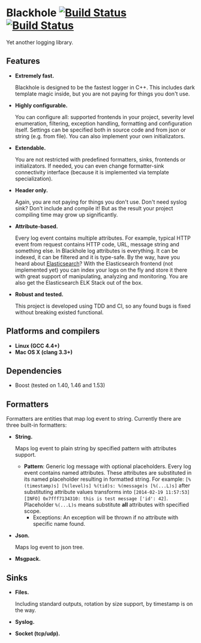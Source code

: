 # Blackhole [![Build Status](https://travis-ci.org/3Hren/blackhole.png?branch=master)](https://travis-ci.org/3Hren/blackhole) [![Build Status](https://drone.io/github.com/3Hren/blackhole/status.png)](https://drone.io/github.com/3Hren/blackhole/latest)

Yet another logging library.


## Features

 - **Extremely fast.**

   Blackhole is designed to be the fastest logger in C++.
   This includes dark template magic inside, but you are not paying for things you don't use.
   
 - **Highly configurable.**
   
   You can configure all: supported frontends in your project, severity level enumeration, filtering,
   exception handling, formatting and configuration itself.
   Settings can be specified both in source code and from json or string (e.g. from file). You can
   also implement your own initializators.
 
 - **Extendable.**
 
   You are not restricted with predefined formatters, sinks, frontends or initializators.
   If needed, you can even change formatter-sink connectivity interface (because it is implemented via
   template specialization).

 - **Header only.**

   Again, you are not paying for things you don't use. Don't need syslog sink? Don't include and compile it!
   But as the result your project compiling time may grow up significantly.

 - **Attribute-based.**
 
   Every log event contains multiple attributes. For example, typical HTTP event from request contains HTTP code,
   URL, message string and something else. In Blackhole log attributes is everything. It can be indexed, it can be
   filtered and it is type-safe.
   By the way, have you heard about [Elasticsearch](http://www.elasticsearch.org/)?
   With the Elasticsearch frontend (not implemented yet) you can index your logs on the fly and store it there with
   great support of manipulating, analyzing and monitoring.
   You are also get the Elasticsearch ELK Stack out of the box.

 - **Robust and tested.**
 
   This project is developed using TDD and CI, so any found bugs is fixed without breaking existed functional.


## Platforms and compilers
 - **Linux (GCC 4.4+)**
 - **Mac OS X (clang 3.3+)**


## Dependencies
 - Boost (tested on 1.40, 1.46 and 1.53)
  

## Formatters

Formatters are entities that map log event to string. Currently there are three built-in formatters:

 - **String.**

   Maps log event to plain string by specified pattern with attributes support.
   
   - **Pattern**: Generic log message with optional placeholders. Every log event contains named attributes. These attributes are substituted in its named placeholder resulting in formatted string. For example: `[%(timestamp)s] [%(level)s] %(tid)s: %(message)s [%(...L)s]` after substituting attribute values transforms into `[2014-02-19 11:57:53] [INFO] 0x7fff7134310: this is test message ['id': 42]`. Placeholder `%(...L)s` means substitute **all** attributes with specified scope.
     - Exceptions: An exception will be thrown if no attribute with specific name found.
   
 - **Json.**
 
   Maps log event to json tree.

 - **Msgpack.**


## Sinks
 - **Files.**
  
   Including standard outputs, rotation by size support, by timestamp is on the way.
  
 - **Syslog.**
 - **Socket (tcp/udp).**
